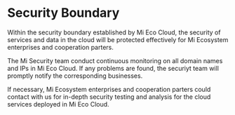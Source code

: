 # Security Boundary

Within the security boundary established by Mi Eco Cloud, the security of services and data in the cloud  will be protected effectively for Mi Ecosystem enterprises and cooperation parters.

The Mi Security team conduct continuous monitoring on all domain names and IPs in Mi Eco Cloud. If any problems are found, the securiyt team will promptly notify the corresponding businesses.

If necessary, Mi Ecosystem enterprises and cooperation parters could contact with us for in-depth security testing and analysis for the cloud services deployed in Mi Eco Cloud.
